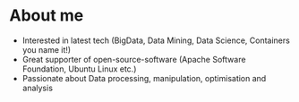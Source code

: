 # About me
- Interested in latest tech (BigData, Data Mining, Data Science, Containers you name it!)
- Great supporter of open-source-software (Apache Software Foundation, Ubuntu Linux etc.)
- Passionate about Data processing, manipulation, optimisation and analysis

